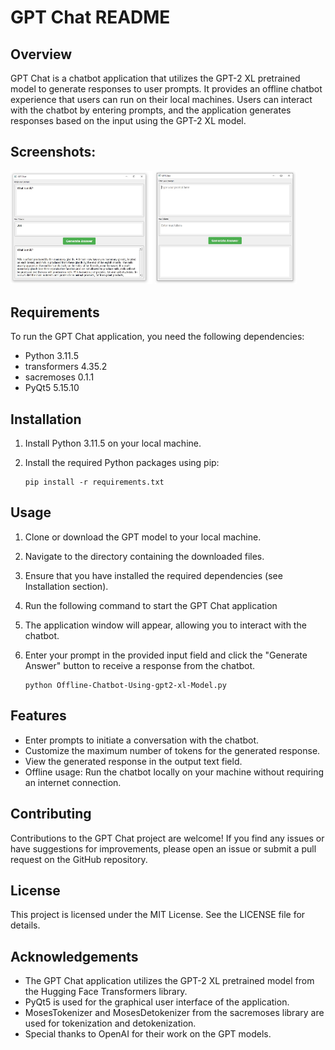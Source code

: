 # GPT Chat README

## Overview
GPT Chat is a chatbot application that utilizes the GPT-2 XL pretrained model to generate responses to user prompts. It provides an offline chatbot experience that users can run on their local machines. Users can interact with the chatbot by entering prompts, and the application generates responses based on the input using the GPT-2 XL model.

## Screenshots:
<div>
<img src="Screenshot1.JPG" alt="Screenshot 1" style="width: 45%;">
<img src="Screenshot2.JPG" alt="Screenshot 2" style="width: 45%;">
</div>


## Requirements
To run the GPT Chat application, you need the following dependencies:
- Python 3.11.5
- transformers 4.35.2
- sacremoses 0.1.1
- PyQt5 5.15.10

## Installation
1. Install Python 3.11.5 on your local machine.
2. Install the required Python packages using pip:

    ```
    pip install -r requirements.txt
    ```
    
## Usage
1. Clone or download the GPT model to your local machine.
2. Navigate to the directory containing the downloaded files.
3. Ensure that you have installed the required dependencies (see Installation section).
4. Run the following command to start the GPT Chat application
5. The application window will appear, allowing you to interact with the chatbot.
6. Enter your prompt in the provided input field and click the "Generate Answer" button to receive a response from the chatbot.

    ```
    python Offline-Chatbot-Using-gpt2-xl-Model.py
    ```
    
## Features
- Enter prompts to initiate a conversation with the chatbot.
- Customize the maximum number of tokens for the generated response.
- View the generated response in the output text field.
- Offline usage: Run the chatbot locally on your machine without requiring an internet connection.

## Contributing
Contributions to the GPT Chat project are welcome! If you find any issues or have suggestions for improvements, please open an issue or submit a pull request on the GitHub repository.

## License
This project is licensed under the MIT License. See the LICENSE file for details.

## Acknowledgements
- The GPT Chat application utilizes the GPT-2 XL pretrained model from the Hugging Face Transformers library.
- PyQt5 is used for the graphical user interface of the application.
- MosesTokenizer and MosesDetokenizer from the sacremoses library are used for tokenization and detokenization.
- Special thanks to OpenAI for their work on the GPT models.


